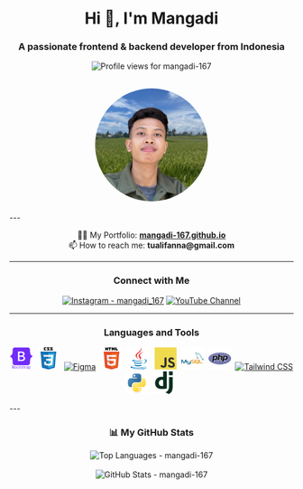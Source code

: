 <div align="center">
  <h1>Hi 👋, I'm Mangadi</h1>
  <h3>A passionate frontend & backend developer from Indonesia</h3>
  <p>
    <img src="https://komarev.com/ghpvc/?username=mangadi-167&label=Profile%20views&color=129e00&style=plastic" alt="Profile views for mangadi-167" />
  </p>
  <br>
  <img src="Mangadi.JPG" alt="Mangadi - Profile Picture" width="200" style="border-radius:50%; max-width:100%; height:auto;" />
  <br><br>
</div>
---
<p align="center">
  👨‍💻 My Portfolio: <strong><a href="https://mangadi-167.github.io/" target="_blank" rel="noopener noreferrer">mangadi-167.github.io</a></strong>
  <br>
  📫 How to reach me: <strong>tualifanna@gmail.com</strong>
</p>

---

<h3 align="center">Connect with Me</h3>
<p align="center">
  <a href="https://www.instagram.com/Mangadi_167" target="_blank" rel="noopener noreferrer"><img src="https://cdn.jsdelivr.net/npm/simple-icons@3.0.1/icons/instagram.svg" alt="Instagram - mangadi_167" height="30" width="40" /></a>
  <a href="YOUR_ACTUAL_YOUTUBE_CHANNEL_LINK_HERE" target="_blank" rel="noopener noreferrer"><img src="https://cdn.jsdelivr.net/npm/simple-icons@3.0.1/icons/youtube.svg" alt="YouTube Channel" height="30" width="40" /></a>
  </p>

---

<h3 align="center">Languages and Tools</h3>
<p align="center">
  <a href="https://getbootstrap.com" target="_blank" rel="noopener noreferrer"><img src="https://raw.githubusercontent.com/devicons/devicon/master/icons/bootstrap/bootstrap-plain-wordmark.svg" alt="Bootstrap" width="40" height="40"/></a>&nbsp;
  <a href="https://www.w3schools.com/css/" target="_blank" rel="noopener noreferrer"><img src="https://raw.githubusercontent.com/devicons/devicon/master/icons/css3/css3-original-wordmark.svg" alt="CSS3" width="40" height="40"/></a>&nbsp;
  <a href="https://www.figma.com/" target="_blank" rel="noopener noreferrer"><img src="https://www.vectorlogo.zone/logos/figma/figma-icon.svg" alt="Figma" width="40" height="40"/></a>&nbsp;
  <a href="https://www.w3.org/html/" target="_blank" rel="noopener noreferrer"><img src="https://raw.githubusercontent.com/devicons/devicon/master/icons/html5/html5-original-wordmark.svg" alt="HTML5" width="40" height="40"/></a>&nbsp;
  <a href="https://www.java.com" target="_blank" rel="noopener noreferrer"><img src="https://raw.githubusercontent.com/devicons/devicon/master/icons/java/java-original.svg" alt="Java" width="40" height="40"/></a>&nbsp;
  <a href="https://developer.mozilla.org/en-US/docs/Web/JavaScript" target="_blank" rel="noopener noreferrer"><img src="https://raw.githubusercontent.com/devicons/devicon/master/icons/javascript/javascript-original.svg" alt="JavaScript" width="40" height="40"/></a>&nbsp;
  <a href="https://www.mysql.com/" target="_blank" rel="noopener noreferrer"><img src="https://raw.githubusercontent.com/devicons/devicon/master/icons/mysql/mysql-original-wordmark.svg" alt="MySQL" width="40" height="40"/></a>&nbsp;
  <a href="https://www.php.net" target="_blank" rel="noopener noreferrer"><img src="https://raw.githubusercontent.com/devicons/devicon/master/icons/php/php-original.svg" alt="PHP" width="40" height="40"/></a>&nbsp;
  <a href="https://tailwindcss.com/" target="_blank" rel="noopener noreferrer"><img src="https://www.vectorlogo.zone/logos/tailwindcss/tailwindcss-icon.svg" alt="Tailwind CSS" width="40" height="40"/></a>
<a href="https://www.python.org" target="_blank" rel="noopener noreferrer"><img src="https://raw.githubusercontent.com/devicons/devicon/master/icons/python/python-original.svg" alt="Python" width="40" height="40"/></a>&nbsp;
<a href="https://www.djangoproject.com/" target="_blank" rel="noopener noreferrer"><img src="https://raw.githubusercontent.com/devicons/devicon/master/icons/django/django-plain.svg" alt="Django" width="40" height="40"/></a>&nbsp;
  </p>
---

<h3 align="center">📊 My GitHub Stats</h3>
<p align="center">
  <img src="https://github-readme-stats.vercel.app/api/top-langs?username=mangadi-167&show_icons=true&locale=en&layout=compact&theme=vision-friendly-dark" alt="Top Languages - mangadi-167" />
  <br><br>
  <img src="https://github-readme-stats.vercel.app/api?username=mangadi-167&show_icons=true&locale=en&theme=vision-friendly-dark" alt="GitHub Stats - mangadi-167" />
  </p>
